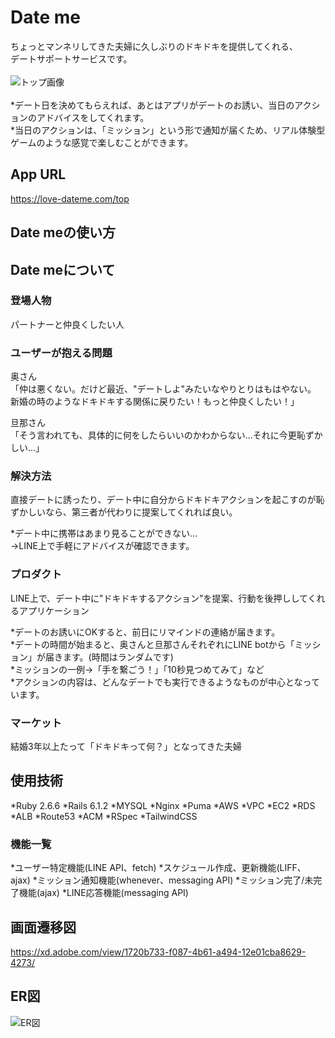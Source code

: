 # Date me
ちょっとマンネリしてきた夫婦に久しぶりのドキドキを提供してくれる、  
デートサポートサービスです。  
<br>
![トップ画像](https://user-images.githubusercontent.com/72124914/109914470-68147380-7cf3-11eb-9c05-4438ad216dcb.png)
<br>
<br>
*デート日を決めてもらえれば、あとはアプリがデートのお誘い、当日のアクションのアドバイスをしてくれます。  
*当日のアクションは、「ミッション」という形で通知が届くため、リアル体験型ゲームのような感覚で楽しむことができます。  

## App URL
https://love-dateme.com/top

## Date meの使い方

## Date meについて
### 登場人物
パートナーと仲良くしたい人

### ユーザーが抱える問題
奥さん  
「仲は悪くない。だけど最近、"デートしよ"みたいなやりとりはもはやない。  
新婚の時のようなドキドキする関係に戻りたい！もっと仲良くしたい！」  

旦那さん  
「そう言われても、具体的に何をしたらいいのかわからない…それに今更恥ずかしい…」

### 解決方法
直接デートに誘ったり、デート中に自分からドキドキアクションを起こすのが恥ずかしいなら、第三者が代わりに提案してくれれば良い。  

*デート中に携帯はあまり見ることができない…  
→LINE上で手軽にアドバイスが確認できます。

### プロダクト
LINE上で、デート中に"ドキドキするアクション"を提案、行動を後押ししてくれるアプリケーション  

*デートのお誘いにOKすると、前日にリマインドの連絡が届きます。  
*デートの時間が始まると、奥さんと旦那さんそれぞれにLINE botから「ミッション」が届きます。(時間はランダムです)  
*ミッションの一例→「手を繋ごう！」「10秒見つめてみて」など  
*アクションの内容は、どんなデートでも実行できるようなものが中心となっています。

### マーケット
結婚3年以上たって「ドキドキって何？」となってきた夫婦

## 使用技術
*Ruby 2.6.6
*Rails 6.1.2
*MYSQL
*Nginx
*Puma
*AWS
  *VPC
  *EC2
  *RDS
  *ALB
  *Route53
  *ACM
*RSpec
*TailwindCSS

### 機能一覧
*ユーザー特定機能(LINE API、fetch)
*スケジュール作成、更新機能(LIFF、ajax)
*ミッション通知機能(whenever、messaging API)
*ミッション完了/未完了機能(ajax)
*LINE応答機能(messaging API)

## 画面遷移図
https://xd.adobe.com/view/1720b733-f087-4b61-a494-12e01cba8629-4273/

## ER図
![ER図](https://user-images.githubusercontent.com/72124914/109919119-7e263200-7cfb-11eb-955e-f668d374a2ec.png)